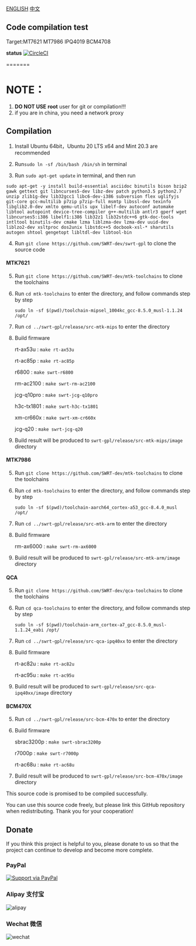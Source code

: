 
[ENGLISH](README_en.md) [中文](README.md)

## Code compilation test

Target:MT7621 MT7986 IPQ4019 BCM4708

**status** [![CircleCI](https://dl.circleci.com/status-badge/img/gh/SWRT-dev/swrt-gpl/tree/master.svg?style=svg)](https://dl.circleci.com/status-badge/redirect/gh/SWRT-dev/swrt-gpl/tree/master)

=======

NOTE：
======

1. **DO NOT USE** **root** user for git or compilation!!!
2. if you are in china, you need a network proxy

## Compilation

1. Install Ubuntu 64bit，Ubuntu 20 LTS x64 and Mint 20.3 are recommended

2. Run`sudo ln -sf /bin/bash /bin/sh` in terminal

3. Run `sudo apt-get update` in terminal, and then run

`
sudo apt-get -y install build-essential asciidoc binutils bison bzip2 gawk gettext git libncurses5-dev libz-dev patch python3.5 python2.7 unzip zlib1g-dev lib32gcc1 libc6-dev-i386 subversion flex uglifyjs git-core gcc-multilib p7zip p7zip-full msmtp libssl-dev texinfo libglib2.0-dev xmlto qemu-utils upx libelf-dev autoconf automake libtool autopoint device-tree-compiler g++-multilib antlr3 gperf wget libncurses5:i386 libelf1:i386 lib32z1 lib32stdc++6 gtk-doc-tools intltool binutils-dev cmake lzma liblzma-dev lzma-dev uuid-dev liblzo2-dev xsltproc dos2unix libstdc++5 docbook-xsl-* sharutils autogen shtool gengetopt libltdl-dev libtool-bin
`

4. Run `git clone https://github.com/SWRT-dev/swrt-gpl` to clone the source code 
   
#### MTK7621

5. Run `git clone https://github.com/SWRT-dev/mtk-toolchains` to clone the toolchains

6. Run `cd mtk-toolchains` to enter the directory, and follow commands step by step 

	`sudo ln -sf $(pwd)/toolchain-mipsel_1004kc_gcc-8.5.0_musl-1.1.24 /opt/`

7. Run `cd ../swrt-gpl/release/src-mtk-mips` to enter the directory

8. Build firmware

	rt-ax53u : `make rt-ax53u`

	rt-ac85p : `make rt-ac85p`

	r6800 : `make swrt-r6800`

	rm-ac2100 : `make swrt-rm-ac2100`

	jcg-q10pro : `make swrt-jcg-q10pro`

	h3c-tx1801 : `make swrt-h3c-tx1801`

	xm-cr660x : `make swrt-xm-cr660x`

   jcg-q20 : `make swrt-jcg-q20`

9. Build result will be produced to `swrt-gpl/release/src-mtk-mips/image` directory

#### MTK7986

5. Run `git clone https://github.com/SWRT-dev/mtk-toolchains` to clone the toolchains

6. Run `cd mtk-toolchains` to enter the directory, and follow commands step by step 

   `sudo ln -sf $(pwd)/toolchain-aarch64_cortex-a53_gcc-8.4.0_musl /opt/`

7. Run `cd ../swrt-gpl/release/src-mtk-arm` to enter the directory

8. Build firmware

	rm-ax6000 : `make swrt-rm-ax6000`

9. Build result will be produced to `swrt-gpl/release/src-mtk-arm/image` directory

#### QCA

5. Run `git clone https://github.com/SWRT-dev/qca-toolchains` to clone the toolchains

6. Run `cd qca-toolchains` to enter the directory, and follow commands step by step 

	`sudo ln -sf $(pwd)/toolchain-arm_cortex-a7_gcc-8.5.0_musl-1.1.24_eabi /opt/`

7. Run `cd ../swrt-gpl/release/src-qca-ipq40xx` to enter the directory

8. Build firmware

	rt-ac82u : `make rt-ac82u`

	rt-ac95u : `make rt-ac95u`

9. Build result will be produced to `swrt-gpl/release/src-qca-ipq40xx/image` directory

#### BCM470X

5. Run `cd ../swrt-gpl/release/src-bcm-470x`  to enter the directory

6. Build firmware

	sbrac3200p : `make swrt-sbrac3200p`

	r7000p : `make swrt-r7000p`

	rt-ac68u : `make rt-ac68u`

7. Build result will be produced to `swrt-gpl/release/src-bcm-470x/image` directory


This source code is promised to be compiled successfully.

You can use this source code freely, but please link this GitHub repository when redistributing. Thank you for your cooperation!

## Donate

If you think this project is helpful to you, please donate to us so that the project can continue to develop and become more complete. 

### PayPal

[![Support via PayPal](https://cdn.rawgit.com/twolfson/paypal-github-button/1.0.0/dist/button.svg)](https://paypal.me/paldier9/)

### Alipay 支付宝

![alipay](doc/alipay_donate.jpg)

### Wechat 微信
  
![wechat](doc/wechat_donate.jpg)


